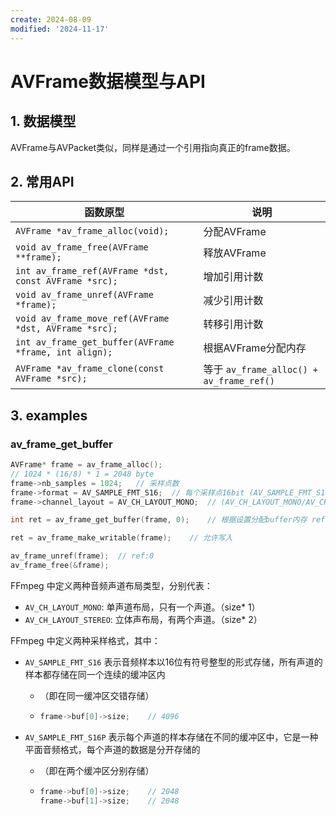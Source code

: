 ```yaml
---
create: 2024-08-09
modified: '2024-11-17'
---
```


# AVFrame数据模型与API

## 1. 数据模型

 AVFrame与AVPacket类似，同样是通过一个引用指向真正的frame数据。

## 2. 常用API

| 函数原型                                              | 说明                                     |
| ----------------------------------------------------- | ---------------------------------------- |
| `AVFrame *av_frame_alloc(void);`                      | 分配AVFrame                              |
| `void av_frame_free(AVFrame **frame);`                | 释放AVFrame                              |
| `int av_frame_ref(AVFrame *dst, const AVFrame *src);` | 增加引用计数                             |
| `void av_frame_unref(AVFrame *frame);`                | 减少引用计数                             |
| `void av_frame_move_ref(AVFrame *dst, AVFrame *src);` | 转移引用计数                             |
| `int av_frame_get_buffer(AVFrame *frame, int align);` | 根据AVFrame分配内存                      |
| `AVFrame *av_frame_clone(const AVFrame *src);`        | 等于 `av_frame_alloc() + av_frame_ref()` |

## 3. examples

### av_frame_get_buffer

```C++
AVFrame* frame = av_frame_alloc();
// 1024 * (16/8) * 1 = 2048 byte
frame->nb_samples = 1024;	// 采样点数
frame->format = AV_SAMPLE_FMT_S16;	// 每个采样点16bit (AV_SAMPLE_FMT_S16/AV_SAMPLE_FMT_S16P)
frame->channel_layout = AV_CH_LAYOUT_MONO;	// (AV_CH_LAYOUT_MONO/AV_CH_LAYOUT_STEREO)

int ret = av_frame_get_buffer(frame, 0);	// 根据设置分配buffer内存 ref:1

ret = av_frame_make_writable(frame);	// 允许写入

av_frame_unref(frame);	// ref:0
av_frame_free(&frame);
```

FFmpeg 中定义两种音频声道布局类型，分别代表：

- `AV_CH_LAYOUT_MONO`: 单声道布局，只有一个声道。（size* 1）
- `AV_CH_LAYOUT_STEREO`: 立体声布局，有两个声道。（size* 2）

FFmpeg 中定义两种采样格式，其中：

- `AV_SAMPLE_FMT_S16` 表示音频样本以16位有符号整型的形式存储，所有声道的样本都存储在同一个连续的缓冲区内

  - （即在同一缓冲区交错存储）

  - ```C++
    frame->buf[0]->size;	// 4096
    ```

- `AV_SAMPLE_FMT_S16P` 表示每个声道的样本存储在不同的缓冲区中，它是一种平面音频格式，每个声道的数据是分开存储的

  - （即在两个缓冲区分别存储）

  - ```C++
    frame->buf[0]->size;	// 2048
    frame->buf[1]->size;	// 2048
    ```